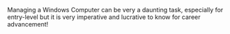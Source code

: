 Managing a Windows Computer can be very a daunting task, especially for entry-level but it is very imperative and lucrative to know for career advancement!  
